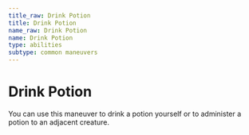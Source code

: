```yaml
---
title_raw: Drink Potion
title: Drink Potion
name_raw: Drink Potion
name: Drink Potion
type: abilities
subtype: common maneuvers
---
```


# Drink Potion

You can use this maneuver to drink a potion yourself or to administer a potion to an adjacent creature.
